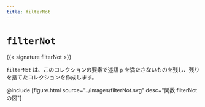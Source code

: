```yaml
---
title: filterNot
---
```


# `filterNot`

{{< signature filterNot >}}

`filterNot` は、このコレクションの要素で述語 `p` を満たさないものを残し、残りを捨てたコレクションを作成します。

@include [figure.html source="../images/filterNot.svg" desc="関数 filterNot の図"]
